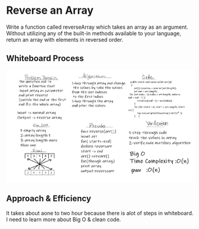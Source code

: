 # Reverse an Array
Write a function called reverseArray which takes an array as an argument. Without utilizing any of the built-in methods available to your language, return an array with elements in reversed order.



## Whiteboard Process
![Reverse](code_1.jpg)



## Approach & Efficiency
It takes about aone to two hour because there is alot of steps in whiteboard.
I need to learn more about Big O & clean code.